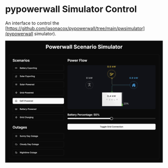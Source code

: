 # pypowerwall Simulator Control

An interface to control the [https://github.com/jasonacox/pypowerwall/tree/main/pwsimulator](pypowerwall simulator).

![Screenshot](screenshot.png)
